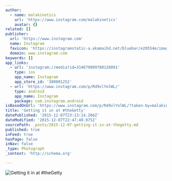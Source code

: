 ```yaml
---
author:
  - name: malakinetics
    url: 'https://www.instagram.com/malakinetics'
    avatar: {}
related: []
publisher:
  url: 'https://www.instagram.com'
  name: Instagram
  favicon: 'https://instagramstatic-a.akamaihd.net/bluebar/e20554e/images/ico/favicon.ico'
  domain: www.instagram.com
keywords: []
app_links:
  - url: 'instagram://media?id=314679099780126091'
    type: ios
    app_name: Instagram
    app_store_id: '389801252'
  - url: 'https://www.instagram.com/p/Rd9vlYolWL/'
    type: android
    app_name: Instagram
    package: com.instagram.android
isBasedOnUrl: 'https://www.instagram.com/p/Rd9vlYolWL/?taken-by=malakinetics'
title: 'Getting it in at #theGetty'
datePublished: '2015-12-07T23:13:14.266Z'
dateModified: '2015-12-07T22:47:40.975Z'
sourcePath: _posts/2015-12-07-getting-it-in-at-thegetty.md
published: true
inFeed: true
hasPage: false
inNav: false
_type: Photograph
_context: 'http://schema.org'

---
```

![Getting it in at &num;theGetty](https://scontent.cdninstagram.com/hphotos-xft1/t51.2885-15/e15/11199640_817316715021562_23082752_n.jpg)